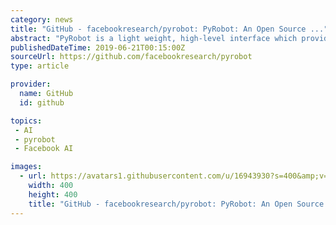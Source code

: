 ```yaml
---
category: news
title: "GitHub - facebookresearch/pyrobot: PyRobot: An Open Source ..."
abstract: "PyRobot is a light weight, high-level interface which provides hardware independent APIs for robotic manipulation and navigation. This repository also contains the low-level stack for LoCoBot, a low cost mobile manipulator hardware platform."
publishedDateTime: 2019-06-21T00:15:00Z
sourceUrl: https://github.com/facebookresearch/pyrobot
type: article

provider:
  name: GitHub
  id: github

topics:
 - AI
 - pyrobot
 - Facebook AI

images:
  - url: https://avatars1.githubusercontent.com/u/16943930?s=400&amp;v=4
    width: 400
    height: 400
    title: "GitHub - facebookresearch/pyrobot: PyRobot: An Open Source ..."
---
```

